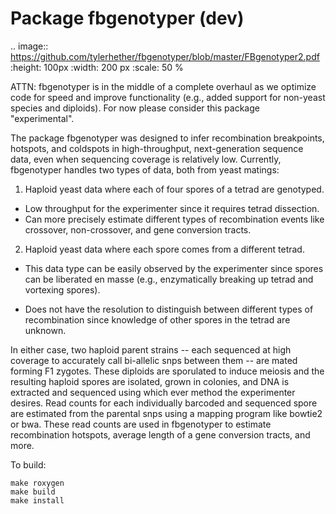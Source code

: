 Package fbgenotyper (dev)
=============

.. image:: https://github.com/tylerhether/fbgenotyper/blob/master/FBgenotyper2.pdf
   :height: 100px
   :width: 200 px
   :scale: 50 %
   


ATTN: fbgenotyper is in the middle of a complete overhaul as we optimize code for speed and improve functionality (e.g., added support for non-yeast species and diploids). For now please consider this package "experimental". 


The package fbgenotyper was designed to infer recombination breakpoints, hotspots, and coldspots 
in high-throughput, next-generation sequence data, even when sequencing coverage is relatively 
low. Currently, fbgenotyper handles two types of data, both from yeast matings:

1) Haploid yeast data where each of four spores of a tetrad are genotyped.
* Low throughput for the experimenter since it requires tetrad dissection.
* Can more precisely estimate different types of recombination events like crossover, non-crossover,
and gene conversion tracts.

2) Haploid yeast data where each spore comes from a different tetrad.
* This data type can be easily observed by the experimenter since spores can be liberated en masse 
(e.g., enzymatically breaking up tetrad and vortexing spores).

* Does not have the resolution to distinguish between different types of recombination since knowledge 
of other spores in the tetrad are unknown.

In either case, two haploid parent strains -- each sequenced at high coverage to accurately call 
bi-allelic snps between them -- are mated forming F1 zygotes. These diploids are sporulated to 
induce meiosis and the resulting haploid spores are isolated, grown in colonies, and DNA is 
extracted and sequenced using which ever method the experimenter desires. Read counts for each 
individually barcoded and sequenced spore are estimated from the parental snps using a mapping 
program like bowtie2 or bwa. These read counts are used in fbgenotyper to estimate recombination 
hotspots, average length of a gene conversion tracts, and more.


To build:
```
make roxygen
make build
make install
```
